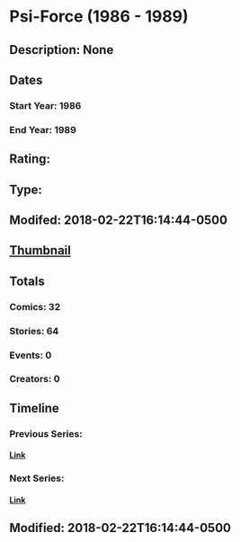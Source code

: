 # Psi-Force (1986 - 1989)
## Description: None
## Dates
### Start Year: 1986
### End Year: 1989
## Rating: 
## Type: 
## Modifed: 2018-02-22T16:14:44-0500
## [Thumbnail](http://i.annihil.us/u/prod/marvel/i/mg/6/b0/5a8f3288d7c03.jpg)
## Totals
### Comics: 32
### Stories: 64
### Events: 0
### Creators: 0
## Timeline
### Previous Series: 
#### [Link]()
### Next Series: 
#### [Link]()
## Modified: 2018-02-22T16:14:44-0500